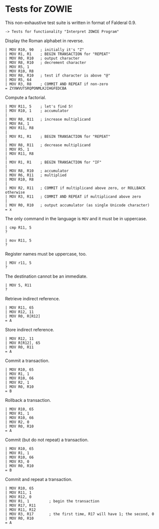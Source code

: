 Tests for ZOWIE
===============

This non-exhaustive test suite is written in format of Falderal 0.9.

    -> Tests for functionality "Interpret ZOWIE Program"

Display the Roman alphabet in reverse.

    | MOV R10, 90   ; initially it's "Z"
    | MOV R1, R1    ; BEGIN TRANSACTION for "REPEAT"
    | MOV R0, R10   ; output character
    | MOV R8, R10   ; decrement character
    | MOV R5, 1
    | MOV R10, R8
    | MOV R8, R10   ; test if character is above "@"
    | MOV R5, 64
    | MOV R3, R8    ; COMMIT AND REPEAT if non-zero
    = ZYXWVUTSRQPONMLKJIHGFEDCBA

Compute a factorial.

    | MOV R11, 5    ; let's find 5!
    | MOV R10, 1    ; accumulator
    | 
    | MOV R8, R11   ; increase multiplicand
    | MOV R4, 1
    | MOV R11, R8
    | 
    | MOV R1, R1    ; BEGIN TRANSACTION for "REPEAT"
    | 
    | MOV R8, R11   ; decrease multiplicand
    | MOV R5, 1
    | MOV R11, R8
    | 
    | MOV R1, R1    ; BEGIN TRANSACTION for "IF"
    | 
    | MOV R8, R10   ; accumulator
    | MOV R6, R11   ; multiplied
    | MOV R10, R8
    | 
    | MOV R2, R11   ; COMMIT if multiplicand above zero, or ROLLBACK otherwise
    | MOV R3, R11   ; COMMIT AND REPEAT if multiplicand above zero
    | 
    | MOV R0, R10   ; output accumulator (as single Unicode character)
    = x

The only command in the language is `MOV` and it must be in uppercase.

    | cmp R11, 5
    ? 

    | mov R11, 5
    ? 

Register names must be uppercase, too.

    | MOV r11, 5
    ? 

The destination cannot be an immediate.

    | MOV 5, R11
    ? 

Retrieve indirect reference.

    | MOV R11, 65
    | MOV R12, 11
    | MOV R0, R[R12]
    = A

Store indirect reference.

    | MOV R12, 11
    | MOV R[R12], 65
    | MOV R0, R11
    = A

Commit a transaction.

    | MOV R10, 65
    | MOV R1, 1
    | MOV R10, 66
    | MOV R2, 1
    | MOV R0, R10
    = B

Rollback a transaction.

    | MOV R10, 65
    | MOV R1, 1
    | MOV R10, 66
    | MOV R2, 0
    | MOV R0, R10
    = A

Commit (but do not repeat) a transaction.

    | MOV R10, 65
    | MOV R1, 1
    | MOV R10, 66
    | MOV R3, 0
    | MOV R0, R10
    = B

Commit and repeat a transaction.

    | MOV R10, 65
    | MOV R11, 1
    | MOV R12, 0
    | MOV R1, 1         ; begin the transaction
    | MOV R17, R11
    | MOV R11, R12
    | MOV R3, R17       ; the first time, R17 will have 1; the second, 0
    | MOV R0, R10
    = A
